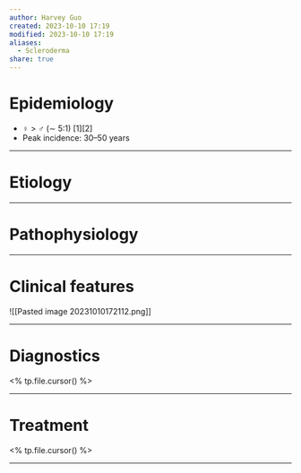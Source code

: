 ```yaml
---
author: Harvey Guo
created: 2023-10-10 17:19
modified: 2023-10-10 17:19
aliases:
  - Scleroderma
share: true
---
```

# Epidemiology
- ♀ > ♂ (∼ 5:1)  [1][2]
- Peak incidence: 30–50 years

---
# Etiology


---
# Pathophysiology


---
# Clinical features
![[Pasted image 20231010172112.png]]

---
# Diagnostics
<% tp.file.cursor() %>

---
# Treatment
<% tp.file.cursor() %>

---
